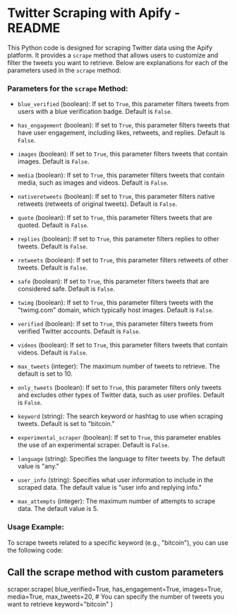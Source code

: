 # Twitter Scraping with Apify - README

This Python code is designed for scraping Twitter data using the Apify platform. It provides a `scrape` method that allows users to customize and filter the tweets you want to retrieve. Below are explanations for each of the parameters used in the `scrape` method:

### Parameters for the `scrape` Method:

- `blue_verified` (boolean): If set to `True`, this parameter filters tweets from users with a blue verification badge. Default is `False`.

- `has_engagement` (boolean): If set to `True`, this parameter filters tweets that have user engagement, including likes, retweets, and replies. Default is `False`.

- `images` (boolean): If set to `True`, this parameter filters tweets that contain images. Default is `False`.

- `media` (boolean): If set to `True`, this parameter filters tweets that contain media, such as images and videos. Default is `False`.

- `nativeretweets` (boolean): If set to `True`, this parameter filters native retweets (retweets of original tweets). Default is `False`.

- `quote` (boolean): If set to `True`, this parameter filters tweets that are quoted. Default is `False`.

- `replies` (boolean): If set to `True`, this parameter filters replies to other tweets. Default is `False`.

- `retweets` (boolean): If set to `True`, this parameter filters retweets of other tweets. Default is `False`.

- `safe` (boolean): If set to `True`, this parameter filters tweets that are considered safe. Default is `False`.

- `twimg` (boolean): If set to `True`, this parameter filters tweets with the "twimg.com" domain, which typically host images. Default is `False`.

- `verified` (boolean): If set to `True`, this parameter filters tweets from verified Twitter accounts. Default is `False`.

- `videos` (boolean): If set to `True`, this parameter filters tweets that contain videos. Default is `False`.

- `max_tweets` (integer): The maximum number of tweets to retrieve. The default is set to 10.

- `only_tweets` (boolean): If set to `True`, this parameter filters only tweets and excludes other types of Twitter data, such as user profiles. Default is `False`.

- `keyword` (string): The search keyword or hashtag to use when scraping tweets. Default is set to "bitcoin."

- `experimental_scraper` (boolean): If set to `True`, this parameter enables the use of an experimental scraper. Default is `False`.

- `language` (string): Specifies the language to filter tweets by. The default value is "any."

- `user_info` (string): Specifies what user information to include in the scraped data. The default value is "user info and replying info."

- `max_attempts` (integer): The maximum number of attempts to scrape data. The default value is 5.

### Usage Example:

To scrape tweets related to a specific keyword (e.g., "bitcoin"), you can use the following code:

## Call the scrape method with custom parameters
scraper.scrape(
    blue_verified=True,
    has_engagement=True,
    images=True,
    media=True,
    max_tweets=20,  # You can specify the number of tweets you want to retrieve
    keyword="bitcoin"
)
